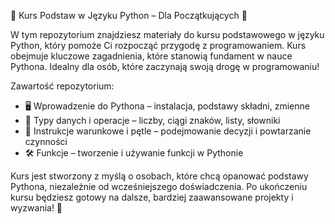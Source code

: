 🐍 Kurs Podstaw w Języku Python – Dla Początkujących 📘

W tym repozytorium znajdziesz materiały do kursu podstawowego w języku Python, który pomoże Ci rozpocząć przygodę z programowaniem. Kurs obejmuje kluczowe zagadnienia, które stanowią fundament w nauce Pythona. Idealny dla osób, które zaczynają swoją drogę w programowaniu!

Zawartość repozytorium:

- 🖥️ Wprowadzenie do Pythona – instalacja, podstawy składni, zmienne
- 🔢 Typy danych i operacje – liczby, ciągi znaków, listy, słowniki
- 🔄 Instrukcje warunkowe i pętle – podejmowanie decyzji i powtarzanie czynności
- 🛠️ Funkcje – tworzenie i używanie funkcji w Pythonie
  
Kurs jest stworzony z myślą o osobach, które chcą opanować podstawy Pythona, niezależnie od wcześniejszego doświadczenia. Po ukończeniu kursu będziesz gotowy na dalsze, bardziej zaawansowane projekty i wyzwania! 🚀
